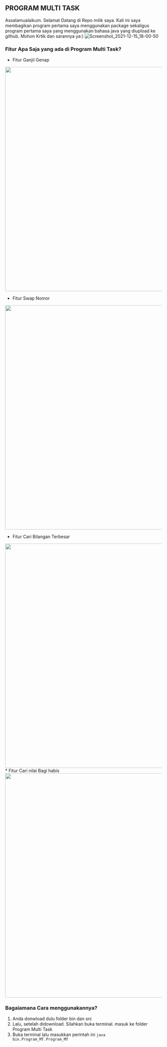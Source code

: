 ## PROGRAM MULTI TASK
Assalamualaikum. Selamat Datang di Repo milik saya. Kali ini saya membagikan program pertama saya menggunakan package sekaligus program pertama saya yang menggunakan bahasa java yang diupload ke github. Mohon Krtik dan sarannya ya:)
![Screenshot_2021-12-15_18-00-50](https://user-images.githubusercontent.com/75376635/146121251-a61cb3eb-64c2-4012-b838-33eb3d71891c.png)

### Fitur Apa Saja yang ada di Program Multi Task?
* Fitur Ganjil Genap
<img src = "https://user-images.githubusercontent.com/75376635/146305225-380af182-8b7d-46dd-916c-c7b3aca3e293.png" hieght = "490" width= "720" />

* Fitur Swap Nomor
<img src = "https://user-images.githubusercontent.com/75376635/146305977-bf21a162-93da-480f-b2af-1a43bddedd98.png" hieght = "490" width= "720" />

* Fitur Cari Bilangan Terbesar
<img src = "https://user-images.githubusercontent.com/75376635/146306454-4a5109de-5daf-40ad-9a7b-6c322cc1920b.png" hieght = "490" width= "720" />
* Fitur Cari nilai Bagi habis
<img src = "https://user-images.githubusercontent.com/75376635/146306084-4093bfa5-9dd4-412c-993b-d4025b8e9662.png" hieght = "490" width= "720" />

### Bagaiamana Cara menggunakannya?
1. Anda donwload dulu folder bin dan src
2. Lalu, setelah didownload. Silahkan buka terminal. masuk ke folder Program Multi Task
3. Buka terminal lalu masukkan perintah ini `java bin.Program_MT.Program_MT`
